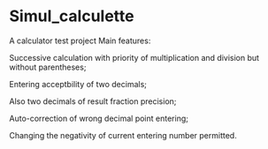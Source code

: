 # Simul_calculette
A calculator test project 
Main features:

Successive calculation with priority of multiplication and division but without parentheses;	

Entering acceptbility of two decimals;

Also two decimals of result fraction precision;

Auto-correction of wrong decimal point entering;

Changing the negativity of current entering number permitted.
